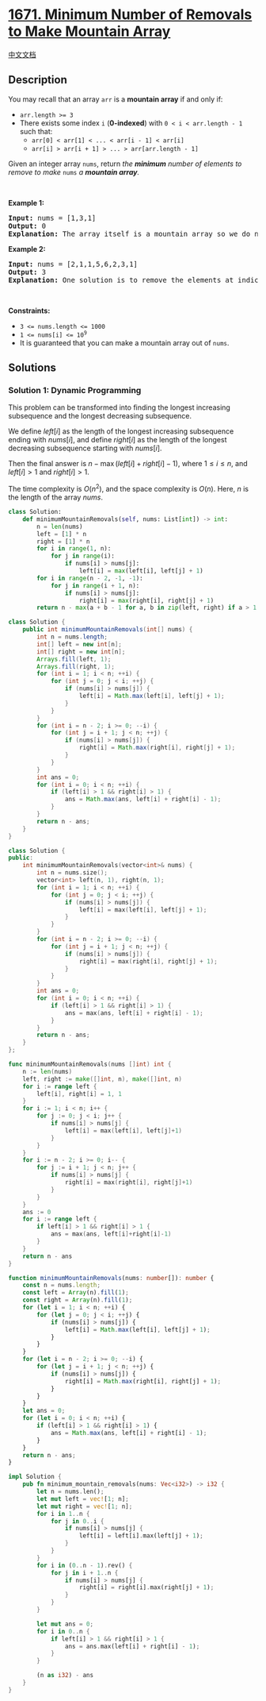 # [1671. Minimum Number of Removals to Make Mountain Array](https://leetcode.com/problems/minimum-number-of-removals-to-make-mountain-array)

[中文文档](/solution/1600-1699/1671.Minimum%20Number%20of%20Removals%20to%20Make%20Mountain%20Array/README.md)

<!-- tags:Greedy,Array,Binary Search,Dynamic Programming -->

<!-- difficulty:Hard -->

## Description

<p>You may recall that an array <code>arr</code> is a <strong>mountain array</strong> if and only if:</p>

<ul>
	<li><code>arr.length &gt;= 3</code></li>
	<li>There exists some index <code>i</code> (<strong>0-indexed</strong>) with <code>0 &lt; i &lt; arr.length - 1</code> such that:
	<ul>
		<li><code>arr[0] &lt; arr[1] &lt; ... &lt; arr[i - 1] &lt; arr[i]</code></li>
		<li><code>arr[i] &gt; arr[i + 1] &gt; ... &gt; arr[arr.length - 1]</code></li>
	</ul>
	</li>
</ul>

<p>Given an integer array <code>nums</code>​​​, return <em>the <strong>minimum</strong> number of elements to remove to make </em><code>nums<em>​​​</em></code><em> </em><em>a <strong>mountain array</strong>.</em></p>

<p>&nbsp;</p>
<p><strong class="example">Example 1:</strong></p>

<pre>
<strong>Input:</strong> nums = [1,3,1]
<strong>Output:</strong> 0
<strong>Explanation:</strong> The array itself is a mountain array so we do not need to remove any elements.
</pre>

<p><strong class="example">Example 2:</strong></p>

<pre>
<strong>Input:</strong> nums = [2,1,1,5,6,2,3,1]
<strong>Output:</strong> 3
<strong>Explanation:</strong> One solution is to remove the elements at indices 0, 1, and 5, making the array nums = [1,5,6,3,1].
</pre>

<p>&nbsp;</p>
<p><strong>Constraints:</strong></p>

<ul>
	<li><code>3 &lt;= nums.length &lt;= 1000</code></li>
	<li><code>1 &lt;= nums[i] &lt;= 10<sup>9</sup></code></li>
	<li>It is guaranteed that you can make a mountain array out of <code>nums</code>.</li>
</ul>

## Solutions

### Solution 1: Dynamic Programming

This problem can be transformed into finding the longest increasing subsequence and the longest decreasing subsequence.

We define $left[i]$ as the length of the longest increasing subsequence ending with $nums[i]$, and define $right[i]$ as the length of the longest decreasing subsequence starting with $nums[i]$.

Then the final answer is $n - \max(left[i] + right[i] - 1)$, where $1 \leq i \leq n$, and $left[i] \gt 1$ and $right[i] \gt 1$.

The time complexity is $O(n^2)$, and the space complexity is $O(n)$. Here, $n$ is the length of the array $nums$.

<!-- tabs:start -->

```python
class Solution:
    def minimumMountainRemovals(self, nums: List[int]) -> int:
        n = len(nums)
        left = [1] * n
        right = [1] * n
        for i in range(1, n):
            for j in range(i):
                if nums[i] > nums[j]:
                    left[i] = max(left[i], left[j] + 1)
        for i in range(n - 2, -1, -1):
            for j in range(i + 1, n):
                if nums[i] > nums[j]:
                    right[i] = max(right[i], right[j] + 1)
        return n - max(a + b - 1 for a, b in zip(left, right) if a > 1 and b > 1)
```

```java
class Solution {
    public int minimumMountainRemovals(int[] nums) {
        int n = nums.length;
        int[] left = new int[n];
        int[] right = new int[n];
        Arrays.fill(left, 1);
        Arrays.fill(right, 1);
        for (int i = 1; i < n; ++i) {
            for (int j = 0; j < i; ++j) {
                if (nums[i] > nums[j]) {
                    left[i] = Math.max(left[i], left[j] + 1);
                }
            }
        }
        for (int i = n - 2; i >= 0; --i) {
            for (int j = i + 1; j < n; ++j) {
                if (nums[i] > nums[j]) {
                    right[i] = Math.max(right[i], right[j] + 1);
                }
            }
        }
        int ans = 0;
        for (int i = 0; i < n; ++i) {
            if (left[i] > 1 && right[i] > 1) {
                ans = Math.max(ans, left[i] + right[i] - 1);
            }
        }
        return n - ans;
    }
}
```

```cpp
class Solution {
public:
    int minimumMountainRemovals(vector<int>& nums) {
        int n = nums.size();
        vector<int> left(n, 1), right(n, 1);
        for (int i = 1; i < n; ++i) {
            for (int j = 0; j < i; ++j) {
                if (nums[i] > nums[j]) {
                    left[i] = max(left[i], left[j] + 1);
                }
            }
        }
        for (int i = n - 2; i >= 0; --i) {
            for (int j = i + 1; j < n; ++j) {
                if (nums[i] > nums[j]) {
                    right[i] = max(right[i], right[j] + 1);
                }
            }
        }
        int ans = 0;
        for (int i = 0; i < n; ++i) {
            if (left[i] > 1 && right[i] > 1) {
                ans = max(ans, left[i] + right[i] - 1);
            }
        }
        return n - ans;
    }
};
```

```go
func minimumMountainRemovals(nums []int) int {
	n := len(nums)
	left, right := make([]int, n), make([]int, n)
	for i := range left {
		left[i], right[i] = 1, 1
	}
	for i := 1; i < n; i++ {
		for j := 0; j < i; j++ {
			if nums[i] > nums[j] {
				left[i] = max(left[i], left[j]+1)
			}
		}
	}
	for i := n - 2; i >= 0; i-- {
		for j := i + 1; j < n; j++ {
			if nums[i] > nums[j] {
				right[i] = max(right[i], right[j]+1)
			}
		}
	}
	ans := 0
	for i := range left {
		if left[i] > 1 && right[i] > 1 {
			ans = max(ans, left[i]+right[i]-1)
		}
	}
	return n - ans
}
```

```ts
function minimumMountainRemovals(nums: number[]): number {
    const n = nums.length;
    const left = Array(n).fill(1);
    const right = Array(n).fill(1);
    for (let i = 1; i < n; ++i) {
        for (let j = 0; j < i; ++j) {
            if (nums[i] > nums[j]) {
                left[i] = Math.max(left[i], left[j] + 1);
            }
        }
    }
    for (let i = n - 2; i >= 0; --i) {
        for (let j = i + 1; j < n; ++j) {
            if (nums[i] > nums[j]) {
                right[i] = Math.max(right[i], right[j] + 1);
            }
        }
    }
    let ans = 0;
    for (let i = 0; i < n; ++i) {
        if (left[i] > 1 && right[i] > 1) {
            ans = Math.max(ans, left[i] + right[i] - 1);
        }
    }
    return n - ans;
}
```

```rust
impl Solution {
    pub fn minimum_mountain_removals(nums: Vec<i32>) -> i32 {
        let n = nums.len();
        let mut left = vec![1; n];
        let mut right = vec![1; n];
        for i in 1..n {
            for j in 0..i {
                if nums[i] > nums[j] {
                    left[i] = left[i].max(left[j] + 1);
                }
            }
        }
        for i in (0..n - 1).rev() {
            for j in i + 1..n {
                if nums[i] > nums[j] {
                    right[i] = right[i].max(right[j] + 1);
                }
            }
        }

        let mut ans = 0;
        for i in 0..n {
            if left[i] > 1 && right[i] > 1 {
                ans = ans.max(left[i] + right[i] - 1);
            }
        }

        (n as i32) - ans
    }
}
```

<!-- tabs:end -->

<!-- end -->
